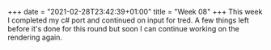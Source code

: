 +++
date = "2021-02-28T23:42:39+01:00"
title = "Week 08"
+++
This week I completed my c# port and continued on input for tred. A few things left before it's done for this round but soon I can continue working on the rendering again.

